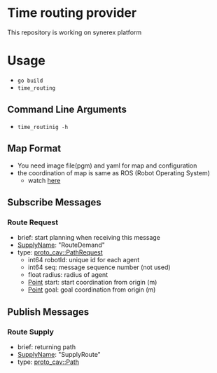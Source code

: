 # Time routing provider
This repository is working on synerex platform 

# Usage
- `go build`
- `time_routing`

## Command Line Arguments
- `time_routinig -h`

## Map Format
- You need image file(pgm) and yaml for map and configuration
- the coordination of map is same as ROS (Robot Operating System)
  - watch [here](http://wiki.ros.org/map_server#:~:text=Subscribed%20Topics-,Map%20format,-Maps%20manipulated%20by) 

## Subscribe Messages
### Route Request
- brief: start planning when receiving this message
- [SupplyName](https://github.com/synerex/synerex_api/blob/bf2b537500d3a4d19863340df746eea5fad000c2/synerex.proto#L58): "RouteDemand"
- type: [proto_cav::PathRequest](https://github.com/synerex/proto_cav/blob/f6510ad18d655b5c60653ee2a00bf6cbb8e967b6/cav.proto#L35)
  - int64 robotId: unique id for each agent
  - int64 seq: message sequence number (not used)
  - float radius: radius of agent
  - [Point](https://github.com/synerex/proto_cav/blob/f6510ad18d655b5c60653ee2a00bf6cbb8e967b6/cav.proto#L71) start: start coordination from origin (m)
  - [Point](https://github.com/synerex/proto_cav/blob/f6510ad18d655b5c60653ee2a00bf6cbb8e967b6/cav.proto#L71) goal: goal coordination from origin (m)

## Publish Messages
### Route Supply
- brief: returning path 
- [SupplyName](https://github.com/synerex/synerex_api/blob/bf2b537500d3a4d19863340df746eea5fad000c2/synerex.proto#L58): "SupplyRoute"
- type: [proto_cav::Path](https://github.com/synerex/proto_cav/blob/f6510ad18d655b5c60653ee2a00bf6cbb8e967b6/cav.proto#L46)
